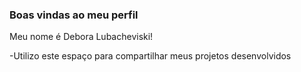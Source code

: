 ### **Boas vindas ao meu perfil**

Meu nome é Debora Lubacheviski!

-Utilizo este espaço para compartilhar meus projetos desenvolvidos
